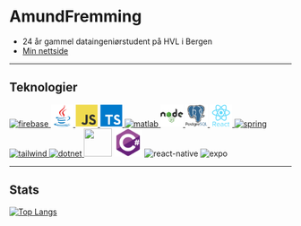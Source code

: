 # AmundFremming
- 24 år gammel dataingeniørstudent på HVL i Bergen <br/>
- <a href="https://fremmingdev.web.app/">Min nettside</a> <br/>

<hr/>

## Teknologier
<p align="left">
  <a href="https://firebase.google.com/" target="_blank" rel="noreferrer">
    <img src="https://www.vectorlogo.zone/logos/firebase/firebase-icon.svg" alt="firebase" width="40" height="40"/>
  </a>
  <a href="https://www.java.com" target="_blank" rel="noreferrer">
    <img src="https://raw.githubusercontent.com/devicons/devicon/master/icons/java/java-original.svg" alt="java" width="40" height="40"/>
  </a>
  <a href="https://developer.mozilla.org/en-US/docs/Web/JavaScript" target="_blank" rel="noreferrer">
    <img src="https://raw.githubusercontent.com/devicons/devicon/master/icons/javascript/javascript-original.svg" alt="javascript" width="40" height="40"/>
  </a>
  <a href="https://developer.mozilla.org/en-US/docs/Web/TypeScript" target="_blank" rel="noreferrer">
    <img src="https://raw.githubusercontent.com/devicons/devicon/master/icons/typescript/typescript-original.svg" alt="typescript" width="40" height="40"/>
  </a>
  <a href="https://www.mathworks.com/" target="_blank" rel="noreferrer">
    <img src="https://upload.wikimedia.org/wikipedia/commons/2/21/Matlab_Logo.png" alt="matlab" width="40" height="40"/>
  </a>
  <a href="https://nodejs.org" target="_blank" rel="noreferrer">
    <img src="https://raw.githubusercontent.com/devicons/devicon/master/icons/nodejs/nodejs-original-wordmark.svg" alt="nodejs" width="40" height="40"/>
  </a>
  <a href="https://www.postgresql.org" target="_blank" rel="noreferrer">
    <img src="https://raw.githubusercontent.com/devicons/devicon/master/icons/postgresql/postgresql-original-wordmark.svg" alt="postgresql" width="40" height="40"/>
  </a>
  <a href="https://reactjs.org/" target="_blank" rel="noreferrer">
    <img src="https://raw.githubusercontent.com/devicons/devicon/master/icons/react/react-original-wordmark.svg" alt="react" width="40" height="40"/>
  </a>
  <a href="https://spring.io/" target="_blank" rel="noreferrer">
    <img src="https://www.vectorlogo.zone/logos/springio/springio-icon.svg" alt="spring" width="40" height="40"/>
  </a>
  <a href="https://tailwindcss.com/" target="_blank" rel="noreferrer">
    <img src="https://www.vectorlogo.zone/logos/tailwindcss/tailwindcss-icon.svg" alt="tailwind" width="40" height="40"/>
  </a>
  <a href="https://dotnet.microsoft.com/en-us/apps/aspnet/web-apps" target="_blank" rel="noreferrer">
    <img src="https://www.vectorlogo.zone/logos/dotnet/dotnet-icon.svg" alt="dotnet" width="40" height="40"/>
  </a>
  <img src="https://cdn.jsdelivr.net/gh/devicons/devicon/icons/dotnetcore/dotnetcore-original.svg" height="50" width="50"/>
  <img src="https://raw.githubusercontent.com/devicons/devicon/master/icons/csharp/csharp-original.svg" alt="CSharp" width="50" height="50"/>
  <img src="https://www.mykarsol.com/wp-content/uploads/2021/12/React-Native-Logo.png" alt="react-native" width="50" height="50"/>
  <img src="https://www.svgrepo.com/show/341805/expo.svg" alt="expo" width="50" height="50"/>
</p>

<hr/>

## Stats

[![Top Langs](https://github-readme-stats.vercel.app/api/top-langs/?username=amund-fremming&layout=donut)](https://github.com/amund-fremming/github-readme-stats)
